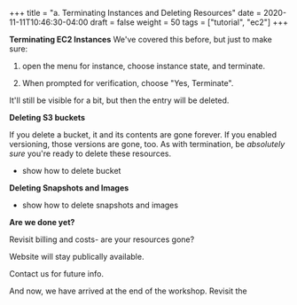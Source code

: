+++
title = "a. Terminating Instances and Deleting Resources"
date = 2020-11-11T10:46:30-04:00
draft = false
weight = 50
tags = ["tutorial", "ec2"]
+++

**Terminating EC2 Instances**
We've covered this before, but just to make sure: 

1.  open the menu for instance, choose instance state, and terminate.

2.  When prompted for verification, choose "Yes, Terminate". 

It'll still be visible for a bit, but then the entry will be deleted. 

**Deleting S3 buckets**

If you delete a bucket, it and its contents are gone forever. If you enabled versioning, those versions are gone, too. As with termination, be *absolutely sure* you're ready to delete these resources. 

-  show how to delete bucket

**Deleting Snapshots and Images**

- show how to delete snapshots and images

**Are we done yet?**

Revisit billing and costs- are your resources gone?

Website will stay publically available.

Contact us for future info.

And now, we have arrived at the end of the workshop. Revisit the 

